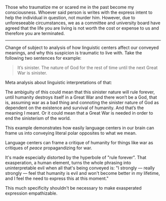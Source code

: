 Those who traumatize me or scared me in the past become my consciousness. Whoever said person is writes with the express intent to help the individual in question, not murder him. However, due to unforeseeable circumstances, we as a committee and university board have agreed that the life you are living is not worth the cost or expense to us and therefore you are terminated. 

---

Change of subject to analysis of how linguistic centers affect our conveyed meanings, and why this suspicion is traumatic to live with. Take the following two sentences for example:

> It’s sinister. The nature of God for the rest of time until the next Great War is sinister.

Meta analysis about linguistic interpretations of that:

The ambiguity of this could mean that this sinister nature will rule forever, until humanity destroys itself in a Great War and there won’t be a God, that is, assuming war as a bad thing and connoting the sinister nature of God as dependent on the existence and survival of humanity. And that’s the meaning I meant. Or it could mean that a Great War is needed in order to end the sinisterism of the world. 

This example demonstrates how easily language centers in our brain can frame us into conveying literal polar opposites to what we mean. 

Language centers can frame a critique of humanity for things like war as critiques of *peace* propagandizing for war.

It's made especially distorted by the hyperbole of "rule forever". That exasperation, a human element, turns the whole phrasing into uninterpretable evil when all that's being conveyed is: "I strongly — really strongly — feel that humanity is evil and won't become better in my lifetime, and I feel the need to express this at this moment."

This much specificity shouldn't be necessary to make exasperated expression empathizable.
